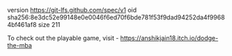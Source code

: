 version https://git-lfs.github.com/spec/v1
oid sha256:8e3dc52e99148e0e0046f6ed70f6bde781f53f9dad94252da4f99684bf461af8
size 211

To check out the playable game, visit - https://anshikjain18.itch.io/dodge-the-mba
